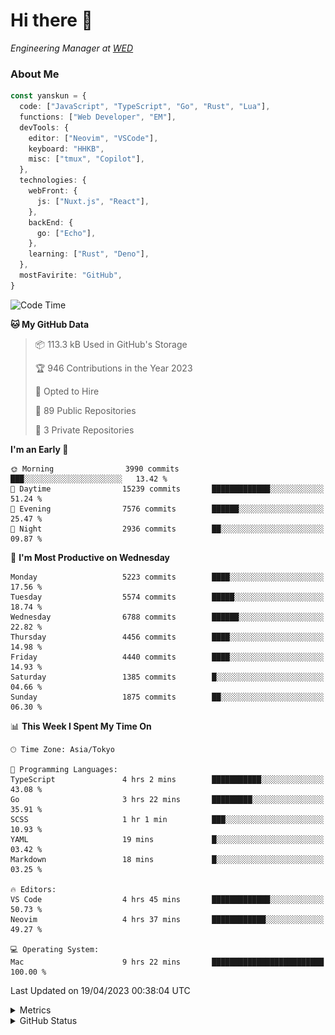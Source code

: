 # Hi there&nbsp;:wave:

<!-- ![Alt text](https://spotify-recently-played-readme.vercel.app/api?user=31kynbuubkiu3r4qh4hjuaglhfay) -->

_Engineering Manager at [WED](https://github.com/wedinc)_

### About Me

```ts
const yanskun = {
  code: ["JavaScript", "TypeScript", "Go", "Rust", "Lua"],
  functions: ["Web Developer", "EM"],
  devTools: {
    editor: ["Neovim", "VSCode"],
    keyboard: "HHKB",
    misc: ["tmux", "Copilot"],
  },
  technologies: {
    webFront: {
      js: ["Nuxt.js", "React"],
    },
    backEnd: {
      go: ["Echo"],
    },
    learning: ["Rust", "Deno"],
  },
  mostFavirite: "GitHub",
}
```

<!--START_SECTION:waka-->
![Code Time](http://img.shields.io/badge/Code%20Time-266%20hrs%2010%20mins-blue)

**🐱 My GitHub Data** 

> 📦 113.3 kB Used in GitHub's Storage 
 > 
> 🏆 946 Contributions in the Year 2023
 > 
> 💼 Opted to Hire
 > 
> 📜 89 Public Repositories 
 > 
> 🔑 3 Private Repositories 
 > 
**I'm an Early 🐤** 

```text
🌞 Morning                3990 commits        ███░░░░░░░░░░░░░░░░░░░░░░   13.42 % 
🌆 Daytime                15239 commits       █████████████░░░░░░░░░░░░   51.24 % 
🌃 Evening                7576 commits        ██████░░░░░░░░░░░░░░░░░░░   25.47 % 
🌙 Night                  2936 commits        ██░░░░░░░░░░░░░░░░░░░░░░░   09.87 % 
```
📅 **I'm Most Productive on Wednesday** 

```text
Monday                   5223 commits        ████░░░░░░░░░░░░░░░░░░░░░   17.56 % 
Tuesday                  5574 commits        █████░░░░░░░░░░░░░░░░░░░░   18.74 % 
Wednesday                6788 commits        ██████░░░░░░░░░░░░░░░░░░░   22.82 % 
Thursday                 4456 commits        ████░░░░░░░░░░░░░░░░░░░░░   14.98 % 
Friday                   4440 commits        ████░░░░░░░░░░░░░░░░░░░░░   14.93 % 
Saturday                 1385 commits        █░░░░░░░░░░░░░░░░░░░░░░░░   04.66 % 
Sunday                   1875 commits        ██░░░░░░░░░░░░░░░░░░░░░░░   06.30 % 
```


📊 **This Week I Spent My Time On** 

```text
🕑︎ Time Zone: Asia/Tokyo

💬 Programming Languages: 
TypeScript               4 hrs 2 mins        ███████████░░░░░░░░░░░░░░   43.08 % 
Go                       3 hrs 22 mins       █████████░░░░░░░░░░░░░░░░   35.91 % 
SCSS                     1 hr 1 min          ███░░░░░░░░░░░░░░░░░░░░░░   10.93 % 
YAML                     19 mins             █░░░░░░░░░░░░░░░░░░░░░░░░   03.42 % 
Markdown                 18 mins             █░░░░░░░░░░░░░░░░░░░░░░░░   03.25 % 

🔥 Editors: 
VS Code                  4 hrs 45 mins       █████████████░░░░░░░░░░░░   50.73 % 
Neovim                   4 hrs 37 mins       ████████████░░░░░░░░░░░░░   49.27 % 

💻 Operating System: 
Mac                      9 hrs 22 mins       █████████████████████████   100.00 % 
```


 Last Updated on 19/04/2023 00:38:04 UTC
<!--END_SECTION:waka-->

<details>
  <summary>Metrics</summary>
  <img src="https://github.com/yanskun/yanskun/blob/main/github-metrics.svg" alt="Metrics">
</details>

<details>
  <summary>GitHub Status</summary>
  <picture>
    <source media="(prefers-color-scheme: dark)" srcset="https://raw.githubusercontent.com/yanskun/yanskun/master/profile-summary-card-output/nord_dark/0-profile-details.svg">
   <img src="https://raw.githubusercontent.com/yanskun/yanskun/master/profile-summary-card-output/default/0-profile-details.svg">
  </picture>
  <br>
  <picture>
    <source media="(prefers-color-scheme: dark)" srcset="https://raw.githubusercontent.com/yanskun/yanskun/master/profile-summary-card-output/nord_dark/1-repos-per-language.svg">
   <img src="https://raw.githubusercontent.com/yanskun/yanskun/master/profile-summary-card-output/default/1-repos-per-language.svg">
  </picture>
  <picture>
    <source media="(prefers-color-scheme: dark)" srcset="https://raw.githubusercontent.com/yanskun/yanskun/master/profile-summary-card-output/nord_dark/2-most-commit-language.svg">
   <img src="https://raw.githubusercontent.com/yanskun/yanskun/master/profile-summary-card-output/default/2-most-commit-language.svg">
  </picture>
  <br>
  <picture>
    <source media="(prefers-color-scheme: dark)" srcset="https://raw.githubusercontent.com/yanskun/yanskun/master/profile-summary-card-output/nord_dark/3-stats.svg">
   <img src="https://raw.githubusercontent.com/yanskun/yanskun/master/profile-summary-card-output/default/3-stats.svg">
  </picture>
  <picture>
    <source media="(prefers-color-scheme: dark)" srcset="https://raw.githubusercontent.com/yanskun/yanskun/master/profile-summary-card-output/nord_dark/4-productive-time.svg">
   <img src="https://raw.githubusercontent.com/yanskun/yanskun/master/profile-summary-card-output/default/4-productive-time.svg">
  </picture>
</details>
